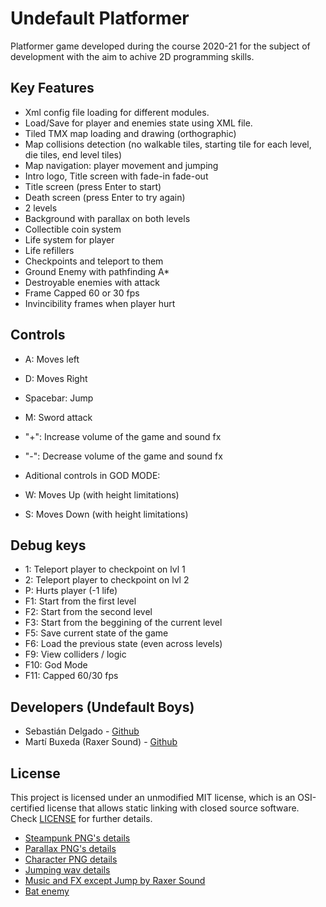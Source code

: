 # Undefault Platformer

Platformer game developed during the course 2020-21 for the subject of development with the aim to achive 2D programming skills. 

## Key Features

 - Xml config file loading for different modules.
 - Load/Save for player and enemies state using XML file.
 - Tiled TMX map loading and drawing (orthographic)
 - Map collisions detection (no walkable tiles, starting tile for each level, die tiles, end level tiles)
 - Map navigation: player movement and jumping
 - Intro logo, Title screen with fade-in fade-out
 - Title screen (press Enter to start)
 - Death screen (press Enter to try again)
 - 2 levels
 - Background with parallax on both levels
 - Collectible coin system
 - Life system for player
 - Life refillers
 - Checkpoints and teleport to them
 - Ground Enemy with pathfinding A*
 - Destroyable enemies with attack
 - Frame Capped 60 or 30 fps
 - Invincibility frames when player hurt
 
## Controls

 - A: Moves left
 - D: Moves Right
 - Spacebar: Jump
 - M: Sword attack
 - "+": Increase volume of the game and sound fx
 - "-": Decrease volume of the game and sound fx
 
 - Aditional controls in GOD MODE:
 - W: Moves Up (with height limitations)
 - S: Moves Down (with height limitations)
 
 ## Debug keys
 
 - 1: Teleport player to checkpoint on lvl 1
 - 2: Teleport player to checkpoint on lvl 2
 - P: Hurts player (-1 life)
 - F1: Start from the first level
 - F2: Start from the second level
 - F3: Start from the beggining of the current level
 - F5: Save current state of the game
 - F6: Load the previous state (even across levels)
 - F9: View colliders / logic
 - F10: God Mode
 - F11: Capped 60/30 fps

## Developers (Undefault Boys)

 - Sebastián Delgado - [Github](https://github.com/Vinskky)
 - Martí Buxeda (Raxer Sound) - [Github](https://github.com/BooStarGamer)


## License

This project is licensed under an unmodified MIT license, which is an OSI-certified license that allows static linking with closed source software. Check [LICENSE](LICENSE) for further details.

- [Steampunk PNG's details](https://github.com/Vinskky/PlatformerGame/blob/master/Output/Assets/maps/licence%20Steampunk%20png's)
- [Parallax PNG's details](https://github.com/Vinskky/PlatformerGame/blob/master/Output/Assets/maps/licence%20skill-desc%20png's)
- [Character PNG details](https://github.com/Vinskky/PlatformerGame/blob/master/Output/Assets/textures/Licence%20Character.png)
- [Jumping wav details](https://github.com/Vinskky/PlatformerGame/blob/master/Output/Assets/audio/fx/jump.wav%20licence)
- [Music and FX except Jump by Raxer Sound](https://lnkfi.re/EhBCPZ4v)
- [Bat enemy](https://elthen.itch.io/bat-sprite-pack)
